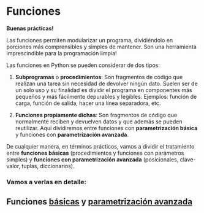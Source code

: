 # Funciones

**Buenas prácticas!** 

Las funciones permiten modularizar un programa, dividiéndolo en porciones más comprensibles y simples de mantener. Son una herramienta imprescindible para la programación limpia!

Las funciones en Python se pueden considerar de dos tipos:  

1. **Subprogramas** o **procedimientos**: Son fragmentos de código que realizan una tarea sin necesidad de devolver ningún dato. Suelen ser de un solo uso y su finalidad es dividir el programa en componentes más pequeños y más fácilmente depurables y legibles. Ejemplos: función de carga, función de salida, hacer una línea separadora, etc.

2. **Funciones propiamente dichas**: Son fragmentos de código que normalmente reciben y devuelven datos y que además se pueden reutilizar. Aquí dividiremos entre funciones con **parametrización básica** y funciones con **parametrización avanzada**. 

De cualquier manera, en términos prácticos, vamos a dividir el tratamiento entre **funciones básicas** (procedimientos y funciones con parámetros simples) y **funciones con parametrización avanzada** (posicionales, clave-valor, tuplas, diccionarios).

### Vamos a verlas en detalle:

## Funciones [básicas](funciones/func_base.md) y [parametrización avanzada](funciones/func_av.md)




